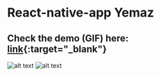 # React-native-app Yemaz

## Check the demo (GIF) here: [link](https://im4.ezgif.com/tmp/ezgif-4-964c711459.gif){:target="_blank"}

![alt text](https://image.ibb.co/mUPV6J/yemaz1.jpg)
![alt text](https://mir-s3-cdn-cf.behance.net/project_modules/2800/84f6e362796007.5a9c3d1dcbe6d.jpg)
